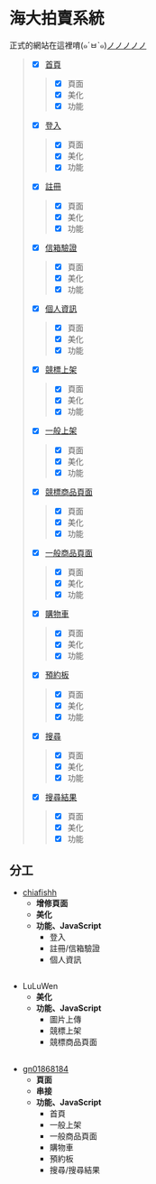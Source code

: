 # 海大拍賣系統
正式的網站在這裡唷(๑´ㅂ`๑)[ノノノノノ](http://140.121.197.131/NTOU-Auction/index.html) 
> - [x] [首頁](https://gn01868184.github.io/NTOU-Auction-system.github.io/index.html) 
>> - [x] 頁面
>> - [x] 美化
>> - [x] 功能
> - [x] [登入](https://gn01868184.github.io/NTOU-Auction-system.github.io/login.html) 
>> - [x] 頁面
>> - [x] 美化
>> - [x] 功能
> - [x] [註冊](https://gn01868184.github.io/NTOU-Auction-system.github.io/registered.html) 
>> - [x] 頁面
>> - [x] 美化
>> - [x] 功能
> - [x] [信箱驗證](https://gn01868184.github.io/NTOU-Auction-system.github.io/verification.html) 
>> - [x] 頁面
>> - [x] 美化
>> - [x] 功能
> - [x] [個人資訊](https://gn01868184.github.io/NTOU-Auction-system.github.io/personal.html) 
>> - [x] 頁面
>> - [X] 美化
>> - [x] 功能
> - [x] [競標上架](https://gn01868184.github.io/NTOU-Auction-system.github.io/bidding.html) 
>> - [x] 頁面
>> - [x] 美化
>> - [x] 功能
> - [x] [一般上架](https://gn01868184.github.io/NTOU-Auction-system.github.io/commodity.html) 
>> - [x] 頁面
>> - [x] 美化
>> - [x] 功能
> - [x] [競標商品頁面](https://gn01868184.github.io/NTOU-Auction-system.github.io/biddingPage.html) 
>> - [x] 頁面
>> - [x] 美化
>> - [x] 功能
> - [x] [一般商品頁面](https://gn01868184.github.io/NTOU-Auction-system.github.io/commodityPage.html) 
>> - [x] 頁面
>> - [x] 美化
>> - [x] 功能
> - [x] [購物車](https://gn01868184.github.io/NTOU-Auction-system.github.io/sCart.html) 
>> - [x] 頁面
>> - [x] 美化
>> - [x] 功能
> - [x] [預約板](https://gn01868184.github.io/NTOU-Auction-system.github.io/reservation.html) 
>> - [x] 頁面
>> - [x] 美化
>> - [x] 功能
> - [x] [搜尋](https://gn01868184.github.io/NTOU-Auction-system.github.io/search.html) 
>> - [x] 頁面
>> - [x] 美化
>> - [x] 功能
> - [x] [搜尋結果](https://gn01868184.github.io/NTOU-Auction-system.github.io/searchResult.html)
>> - [x] 頁面
>> - [x] 美化
>> - [x] 功能

## 分工
* [chiafishh](https://github.com/chiafishh)
  * **增修頁面**
  * **美化**
  * **功能、JavaScript**
    * 登入
    * 註冊/信箱驗證
    * 個人資訊
## 
* LuLuWen
  * **美化**
  * **功能、JavaScript**
    * 圖片上傳
    * 競標上架
    * 競標商品頁面
## 
* [gn01868184](https://github.com/gn01868184)
  * **頁面**
  * **串接**
  * **功能、JavaScript**
    * 首頁
    * 一般上架
    * 一般商品頁面
    * 購物車
    * 預約板
    * 搜尋/搜尋結果


